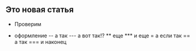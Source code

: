 ## Это новая статья
* Проверим
- оформление
-- а так
--- а вот так!?
** еще 
*** и еще
= а если так
== а так
=== и наконец
